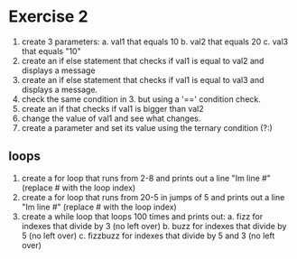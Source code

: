 # Exercise 2
1. create 3 parameters:
    a. val1 that equals 10
    b. val2 that equals 20
    c. val3 that equals "10"
2. create an if else statement that checks if val1 is equal to val2 and displays a message
3. create an if else statement that checks if val1 is equal to val3 and displays a message.
4. check the same condition in 3. but using a '==' condition check.
5. create an if that checks if val1 is bigger than val2
6. change the value of val1 and see what changes.
7. create a parameter and set its value using the ternary condition (?:)

## loops
1. create a for loop that runs from 2-8 and prints out a line "Im line #" (replace # with the loop index)
2. create a for loop that runs from 20-5 in jumps of 5 and prints out a line "Im line #" (replace # with the loop index)
3. create a while loop that loops 100 times and prints out:
    a. fizz for indexes that divide by 3 (no left over)
    b. buzz for indexes that divide by 5 (no left over)
    c. fizzbuzz for indexes that divide by 5 and 3 (no left over)